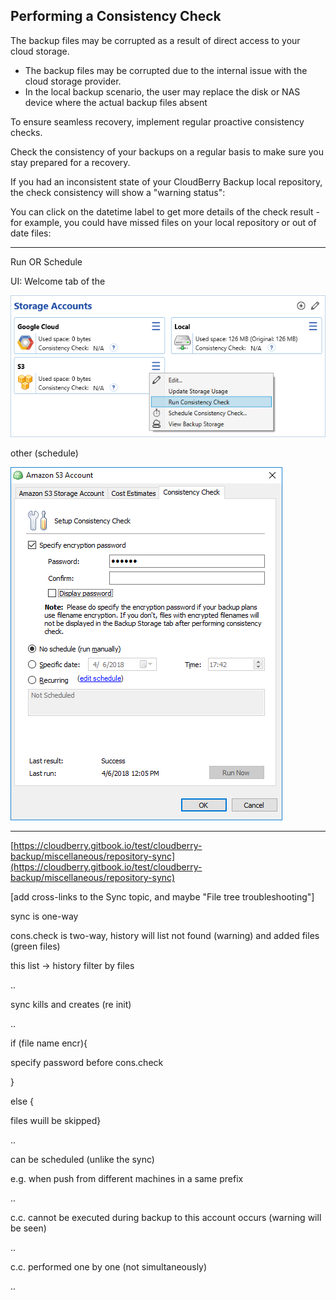 ## Performing a Consistency Check

The backup files may be corrupted as a result of direct access to your cloud storage.

* The backup files may be corrupted due to the internal issue with the cloud storage provider.
* In the local backup scenario, the user may replace the disk or NAS device where the actual backup files absent

To ensure seamless recovery, implement regular proactive consistency checks.

Check the consistency of your backups on a regular basis to make sure you stay prepared for a recovery.

If you had an inconsistent state of your CloudBerry Backup local repository, the check consistency will show a "warning status":

You can click on the datetime label to get more details of the check result - for example, you could have missed files on your local repository or out of date files:

---

Run OR Schedule

UI: Welcome tab of the

![](/assets/backup-welcome-storage-accounts-run-consistency-check.png)

other \(schedule\)

![](/assets/consistency-check.png)

---

[https://cloudberry.gitbook.io/test/cloudberry-backup/miscellaneous/repository-sync](https://cloudberry.gitbook.io/test/cloudberry-backup/miscellaneous/repository-sync)

\[add cross-links to the Sync topic, and maybe "File tree troubleshooting"\]

sync is one-way

cons.check is two-way, history will list not found \(warning\) and added files \(green files\)

this list -&gt; history filter by files

..

sync kills and creates \(re init\)

..

if \(file name encr\){

specify password before cons.check

}

else {

files wuill be skipped}

..

can be scheduled \(unlike the sync\)

e.g. when push from different machines in a same prefix

..

c.c. cannot be executed during backup to this account occurs \(warning will be seen\)

..

c.c. performed one by one \(not simultaneously\)

..


